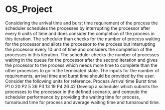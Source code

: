 # OS_Project
Considering the arrival time and burst time requirement of the process the scheduler schedules the processes by interrupting the processor after every 6 units of time and does consider the completion of the process in this iteration. The scheduler than checks for the number of process waiting for the processor and allots the processor to the process but interrupting the processor every 10 unit of time and considers the completion of the processes in this iteration.
The scheduler checks the number of processes waiting in the queue for the processor after the second iteration and gives the processor to the process which needs more time to complete than the other processes to go in the terminated state.
The inputs for the number of requirements, arrival time and burst time should be provided by the user.
Consider the following units for reference.
Process	Arrival time	Burst time
P1	          0	         20
P2	          5	         36
P3	          13	       19
P4	          26	       42
Develop a scheduler which submits the processes to the processor in the defined scenario, and compute the scheduler performance by providing the waiting time for process, turnaround time for process and average waiting time and turnaround time.
